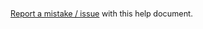 <span style="font-size: 0.9em">[Report a mistake / issue](mailto:support@flumeapp.com?subject=Issue+with+help+document) with this help document.</span>